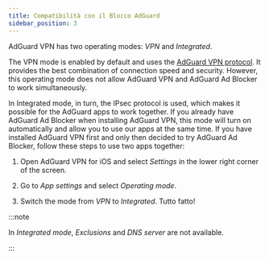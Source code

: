 ```yaml
---
title: Compatibilità con il Blocco AdGuard
sidebar_position: 3
---
```


AdGuard VPN has two operating modes: *VPN* and *Integrated*.

The VPN mode is enabled by default and uses the [AdGuard VPN protocol](/general/adguard-vpn-protocol). It provides the best combination of connection speed and security. However, this operating mode does not allow AdGuard VPN and AdGuard Ad Blocker to work simultaneously.

In Integrated mode, in turn, the IPsec protocol is used, which makes it possible for the AdGuard apps to work together. If you already have AdGuard Ad Blocker when installing AdGuard VPN, this mode will turn on automatically and allow you to use our apps at the same time. If you have installed AdGuard VPN first and only then decided to try AdGuard Ad Blocker, follow these steps to use two apps together:

1. Open AdGuard VPN for iOS and select *Settings* in the lower right corner of the screen.

2. Go to *App settings* and select *Operating mode*.

3. Switch the mode from *VPN* to *Integrated*. Tutto fatto!

:::note

In *Integrated mode*, *Exclusions* and *DNS server* are not available.

:::
